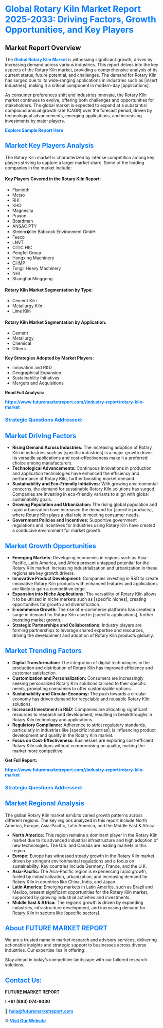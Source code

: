 <h1 style="color: #007BFF;">Global Rotary Kiln Market Report 2025-2033: Driving Factors, Growth Opportunities, and Key Players</h1>

<section id="overview">
<h2>Market Report Overview</h2>
<p>The <a href="https://www.futuremarketreport.com//industry-report/rotary-kiln-market" style="color: #007BFF; text-decoration: none;"><strong>Global Rotary Kiln Market</strong></a> is witnessing significant growth, driven by increasing demand across various industries. This report delves into the key aspects of the Rotary Kiln market, providing a comprehensive analysis of its current status, future potential, and challenges. The demand for Rotary Kiln has surged due to its wide-ranging applications in industries such as [insert industries], making it a critical component in modern-day [applications].</p>
<p>As consumer preferences shift and industries innovate, the Rotary Kiln market continues to evolve, offering both challenges and opportunities for stakeholders. The global market is expected to expand at a substantial compound annual growth rate (CAGR) over the forecast period, driven by technological advancements, emerging applications, and increasing investments by major players.</p>
</section>

<section id="overview">
<p><a href="https://www.futuremarketreport.com//request-sample/reportId=88581" style="color: #007BFF; text-decoration: none;"><strong>Explore Sample Report Here</strong></a></p>
</section>

<section id="key-players">
<h2 style="color: #007BFF;">Market Key Players Analysis</h2>
<p>The Rotary Kiln market is characterized by intense competition among key players striving to capture a larger market share. Some of the leading companies in the market include:</p>
<h4>Key Players Covered in the Rotary Kiln Report:</h4>
<ul><li>Flsmidth</li><li>Metso</li><li>RHI</li><li>KHD</li><li>Magnesita</li><li>Prayon</li><li>Boardman</li><li>ANSAC PTY</li><li>Steinm�ller Babcock Environment GmbH</li><li>Feeco</li><li>LNVT</li><li>CITIC HIC</li><li>Pengfei Group</li><li>Hongxing Machinery</li><li>CHMP</li><li>Tongli Heavy Machinery</li><li>NHI</li><li>Shanghai Minggong</li></ul>
<h4>Rotary Kiln Market Segmentation by Type:</h4>
<ul><li>Cement Kiln</li><li>Metallurgy Kiln</li><li>Lime Kiln</li></ul>

<h4>Rotary Kiln Market Segmentation by Application:</h4>
<ul><li>Cement</li><li>Metallurgy</li><li>Chemical</li><li>Others</li></ul>
<p><strong>Key Strategies Adopted by Market Players:</strong></p>
<ul>
<li>Innovation and R&D</li>
<li>Geographical Expansion</li>
<li>Sustainability Initiatives</li>
<li>Mergers and Acquisitions</li>
</ul>
</section>

<section>
<p><strong>Read Full Analysis: </strong></p><a href="https://www.futuremarketreport.com//industry-report/rotary-kiln-market" style="color: #007BFF; text-decoration: none;"><strong>https://www.futuremarketreport.com//industry-report/rotary-kiln-market</strong></a>
<h3 style="color: #007BFF;">Strategic Questions Addressed:</h3>
</section>

<section id="driving-factors">
<h2 style="color: #007BFF;">Market Driving Factors</h2>
<ul>
<li><strong>Rising Demand Across Industries:</strong> The increasing adoption of Rotary Kiln in industries such as [specific industries] is a major growth driver. Its versatile applications and cost-effectiveness make it a preferred choice among manufacturers.</li>
<li><strong>Technological Advancements:</strong> Continuous innovations in production and application technologies have enhanced the efficiency and performance of Rotary Kiln, further boosting market demand.</li>
<li><strong>Sustainability and Eco-Friendly Initiatives:</strong> With growing environmental concerns, the demand for sustainable Rotary Kiln solutions has surged. Companies are investing in eco-friendly variants to align with global sustainability goals.</li>
<li><strong>Growing Population and Urbanization:</strong> The rising global population and rapid urbanization have increased the demand for [specific products], where Rotary Kiln plays a vital role in meeting consumer needs.</li>
<li><strong>Government Policies and Incentives:</strong> Supportive government regulations and incentives for industries using Rotary Kiln have created a conducive environment for market growth.</li>
</ul>
</section>

<section id="growth-opportunities">
<h2 style="color: #007BFF;">Market Growth Opportunities</h2>
<ul>
<li><strong>Emerging Markets:</strong> Developing economies in regions such as Asia-Pacific, Latin America, and Africa present untapped potential for the Rotary Kiln market. Increasing industrialization and urbanization in these regions are key growth drivers.</li>
<li><strong>Innovative Product Development:</strong> Companies investing in R&D to create innovative Rotary Kiln products with enhanced features and applications are likely to gain a competitive edge.</li>
<li><strong>Expansion into Niche Applications:</strong> The versatility of Rotary Kiln allows it to be utilized in niche markets such as [specific niches], creating opportunities for growth and diversification.</li>
<li><strong>E-commerce Growth:</strong> The rise of e-commerce platforms has created a surge in demand for Rotary Kiln used in [specific applications], further boosting market growth.</li>
<li><strong>Strategic Partnerships and Collaborations:</strong> Industry players are forming partnerships to leverage shared expertise and resources, driving the development and adoption of Rotary Kiln products globally.</li>
</ul>
</section>

<section id="trending-factors">
<h2 style="color: #007BFF;">Market Trending Factors</h2>
<ul>
<li><strong>Digital Transformation:</strong> The integration of digital technologies in the production and distribution of Rotary Kiln has improved efficiency and customer satisfaction.</li>
<li><strong>Customization and Personalization:</strong> Consumers are increasingly seeking personalized Rotary Kiln solutions tailored to their specific needs, prompting companies to offer customizable options.</li>
<li><strong>Sustainability and Circular Economy:</strong> The push towards a circular economy has driven demand for recyclable and reusable Rotary Kiln solutions.</li>
<li><strong>Increased Investment in R&D:</strong> Companies are allocating significant resources to research and development, resulting in breakthroughs in Rotary Kiln technology and applications.</li>
<li><strong>Regulatory Compliance:</strong> Adherence to strict regulatory standards, particularly in industries like [specific industries], is influencing product development and quality in the Rotary Kiln market.</li>
<li><strong>Focus on Cost-Effectiveness:</strong> Businesses are exploring cost-efficient Rotary Kiln solutions without compromising on quality, making the market more competitive.</li>
</ul>
</section>

<section>
<p><strong>Get Full Report: </strong></p><a href="https://www.futuremarketreport.com//industry-report/rotary-kiln-market" style="color: #007BFF; text-decoration: none;"><strong>https://www.futuremarketreport.com//industry-report/rotary-kiln-market</strong></a>
<h3 style="color: #007BFF;">Strategic Questions Addressed:</h3>
</section>


<section id="regional-analysis">
<h2 style="color: #007BFF;">Market Regional Analysis</h2>
<p>The global Rotary Kiln market exhibits varied growth patterns across different regions. The key regions analyzed in this report include North America, Europe, Asia-Pacific, Latin America, and the Middle East & Africa:</p>
<ul>
<li><strong>North America:</strong> This region remains a dominant player in the Rotary Kiln market due to its advanced industrial infrastructure and high adoption of new technologies. The U.S. and Canada are leading markets in this region.</li>
<li><strong>Europe:</strong> Europe has witnessed steady growth in the Rotary Kiln market, driven by stringent environmental regulations and a focus on sustainability. Key countries include Germany, France, and the U.K.</li>
<li><strong>Asia-Pacific:</strong> The Asia-Pacific region is experiencing rapid growth, fueled by industrialization, urbanization, and increasing demand for Rotary Kiln in countries like China, India, and Japan.</li>
<li><strong>Latin America:</strong> Emerging markets in Latin America, such as Brazil and Mexico, present significant opportunities for the Rotary Kiln market, supported by growing industrial activities and investments.</li>
<li><strong>Middle East & Africa:</strong> The region’s growth is driven by expanding industries, infrastructure development, and increasing demand for Rotary Kiln in sectors like [specific sectors].</li>
</ul>
</section>

<footer>
<h2 style="color: #007BFF;">About FUTURE MARKET REPORT</h2>
<p>We are a trusted name in market research and advisory services, delivering actionable insights and strategic support to businesses across diverse industries. Our expertise lies in offering:</p>

<p>Stay ahead in today’s competitive landscape with our tailored research solutions.</p>

<h2 style="color: #007BFF;">Contact Us:</h2>
<p><strong>FUTURE MARKET REPORT</strong></p>
<p>📞 <strong>+91 (883) 074-8030</strong></p>
<p>📧 <strong><a href="mailto:help@futuremarketreport.com" style="color: #007BFF;">help@futuremarketreport.com</a></strong></p>
<p>🌐 <strong><a href="https://www.futuremarketreport.com/" style="color: #007BFF;">Visit Our Website</a></strong></p>
</footer>